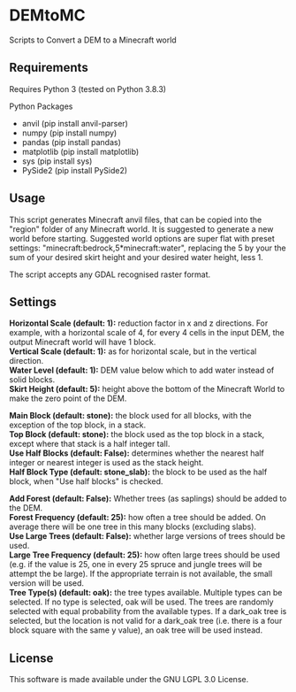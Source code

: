 # DEMtoMC
Scripts to Convert a DEM to a Minecraft world


## Requirements
Requires Python 3 (tested on Python 3.8.3)

Python Packages  
-	anvil (pip install anvil-parser)  
-	numpy (pip install numpy)  
-	pandas (pip install pandas)  
-	matplotlib (pip install matplotlib)  
-	sys (pip install sys)  
-	PySide2 (pip install PySide2)  

## Usage
This script generates Minecraft anvil files, that can be copied into the "region" folder of any Minecraft world. It is suggested to generate a new world before starting. Suggested world options are super flat with preset settings: "minecraft:bedrock,5*minecraft:water", replacing the 5 by your the sum of your desired skirt height and your desired water height, less 1.

The script accepts any GDAL recognised raster format.

## Settings
**Horizontal Scale (default: 1):** reduction factor in x and z directions. For example, with a horizontal scale of 4, for every 4 cells in the input DEM, the output Minecraft world will have 1 block.  
**Vertical Scale (default: 1):** as for horizontal scale, but in the vertical direction.  
**Water Level (default: 1):** DEM value below which to add water instead of solid blocks.  
**Skirt Height (default: 5):** height above the bottom of the Minecraft World to make the zero point of the DEM.  

**Main Block (default: stone):** the block used for all blocks, with the exception of the top block, in a stack.  
**Top Block (default: stone):** the block used as the top block in a stack, except where that stack is a half integer tall.  
**Use Half Blocks (default: False):** determines whether the nearest half integer or nearest integer is used as the stack height.  
**Half Block Type (default: stone_slab):** the block to be used as the half block, when "Use half blocks" is checked.  

**Add Forest (default: False):** Whether trees (as saplings) should be added to the DEM.  
**Forest Frequency (default: 25):** how often a tree should be added. On average there will be one tree in this many blocks (excluding slabs).  
**Use Large Trees (default: False):** whether large versions of trees should be used.  
**Large Tree Frequency (default: 25):** how often large trees should be used (e.g. if the value is 25, one in every 25 spruce and jungle trees will be attempt the be large). If the appropriate terrain is not available, the small version will be used.  
**Tree Type(s) (default: oak):** the tree types available. Multiple types can be selected. If no type is selected, oak will be used. The trees are randomly selected with equal probability from the available types. If a dark_oak tree is selected, but the location is not valid for a dark_oak tree (i.e. there is a four block square with the same y value), an oak tree will be used instead.


## License
This software is made available under the GNU LGPL 3.0 License.
